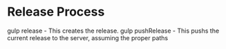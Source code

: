# Release Process

gulp release - This creates the release. 
gulp pushRelease - This pushs the current release to the server, assuming the proper paths
